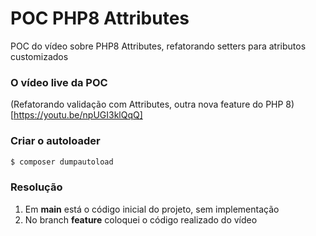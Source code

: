 # POC PHP8 Attributes
POC do vídeo sobre PHP8 Attributes, refatorando setters para atributos customizados

### O vídeo live da POC
(Refatorando validação com Attributes, outra nova feature do PHP 8)[https://youtu.be/npUGI3klQqQ]

### Criar o autoloader
```bash
$ composer dumpautoload
```

### Resolução
1. Em **main** está o código inicial do projeto, sem implementação
2. No branch **feature** coloquei o código realizado do vídeo